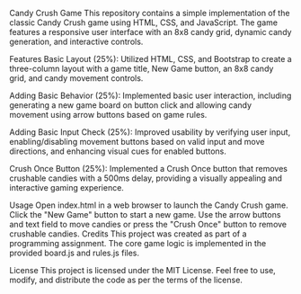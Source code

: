 Candy Crush Game
This repository contains a simple implementation of the classic Candy Crush game using HTML, CSS, and JavaScript. The game features a responsive user interface with an 8x8 candy grid, dynamic candy generation, and interactive controls.

Features
Basic Layout (25%): Utilized HTML, CSS, and Bootstrap to create a three-column layout with a game title, New Game button, an 8x8 candy grid, and candy movement controls.

Adding Basic Behavior (25%): Implemented basic user interaction, including generating a new game board on button click and allowing candy movement using arrow buttons based on game rules.

Adding Basic Input Check (25%): Improved usability by verifying user input, enabling/disabling movement buttons based on valid input and move directions, and enhancing visual cues for enabled buttons.

Crush Once Button (25%): Implemented a Crush Once button that removes crushable candies with a 500ms delay, providing a visually appealing and interactive gaming experience.

Usage
Open index.html in a web browser to launch the Candy Crush game.
Click the "New Game" button to start a new game.
Use the arrow buttons and text field to move candies or press the "Crush Once" button to remove crushable candies.
Credits
This project was created as part of a programming assignment. The core game logic is implemented in the provided board.js and rules.js files.

License
This project is licensed under the MIT License. Feel free to use, modify, and distribute the code as per the terms of the license.
